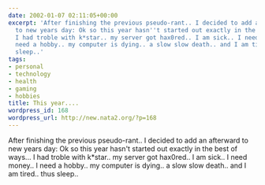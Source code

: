 ```yaml
---
date: 2002-01-07 02:11:05+00:00
excerpt: 'After finishing the previous pseudo-rant.. I decided to add an afterward
  to new years day: Ok so this year hasn''t started out exactly in the best of ways...
  I had troble with k*star.. my server got hax0red.. I am sick.. I need money.. I
  need a hobby.. my computer is dying.. a slow slow death.. and I am tired.. thus
  sleep..'
tags:
- personal
- technology
- health
- gaming
- hobbies
title: This year....
wordpress_id: 168
wordpress_url: http://new.nata2.org/?p=168
---
```


After finishing the previous pseudo-rant.. I decided to add an afterward to new years day: Ok so this year hasn't started out exactly in the best of ways... I had troble with k*star.. my server got hax0red.. I am sick.. I need money.. I need a hobby.. my computer is dying.. a slow slow death.. and I am tired.. thus sleep..